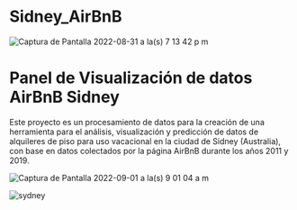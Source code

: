 # Sidney_AirBnB
                               
![Captura de Pantalla 2022-08-31 a la(s) 7 13 42 p  m](https://user-images.githubusercontent.com/110174766/187749222-c5b57a26-fe5e-45b5-8f0b-e6f66c03136f.png) 

# Panel de Visualización de datos AirBnB Sidney 


Este proyecto es un procesamiento de datos para la creación de una herramienta para el análisis, visualización y predicción de datos de alquileres de piso para uso vacacional en la ciudad de Sidney (Australia), con base en datos colectados por la página AirBnB durante los años 2011 y 2019.

![Captura de Pantalla 2022-09-01 a la(s) 9 01 04 a  m](https://user-images.githubusercontent.com/110174766/187852341-d46afc76-9b68-493d-80df-92f6edc83b00.png)

![sydney](https://user-images.githubusercontent.com/110174766/187749402-4aa28644-629c-4d3e-ba2b-bbb6ae12c898.jpeg)

